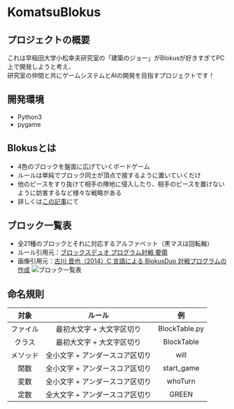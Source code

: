 # KomatsuBlokus
## プロジェクトの概要
これは早稲田大学小松幸夫研究室の「建築のジョー」がBlokusが好きすぎてPC上で開発しようと考え、  
研究室の仲間と共にゲームシステムとAIの開発を目指すプロジェクトです！

## 開発環境
- Python3
- pygame

## Blokusとは
- 4色のブロックを盤面に広げていくボードゲーム
- ルールは単純でブロック同士が頂点で接するように置いていくだけ
- 他のピースをすり抜けて相手の陣地に侵入したり、相手のピースを置けないように妨害するなど様々な戦略がある
- 詳しくは[この記事](https://boku-boardgame.net/blokus)にて

## ブロック一覧表
- 全21種のブロックとそれに対応するアルファベット（黒マスは回転軸）
- ルール引用元：[ブロックスデュオ プログラム対戦 要領](http://hp.vector.co.jp/authors/VA003988/gpcc/07g1.htm)
- 画像引用元：[古川 晋也（2014）C 言語による BlokusDuo 対戦プログラムの作成](http://www.hpc.se.ritsumei.ac.jp/papers/b14/furukawa.pdf)
![ブロック一覧表](https://github.com/JoeTakasuna/KomatsuBlokus/blob/master/%E3%83%96%E3%83%AD%E3%83%83%E3%82%AF%E4%B8%80%E8%A6%A7%E8%A1%A8.png)

## 命名規則
| 対象 | ルール | 例 |
|:---:|:-----:|:--:|
| ファイル | 最初大文字 + 大文字区切り | BlockTable.py |
| クラス | 最初大文字 + 大文字区切り | BlockTable |
| メソッド | 全小文字 + アンダースコア区切り | will |
| 関数 | 全小文字 + アンダースコア区切り | start_game |
| 変数 | 全小文字 + アンダースコア区切り | whoTurn |
| 定数 | 全大文字 + アンダースコア区切り | GREEN |
